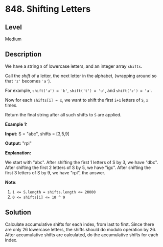 # 848. Shifting Letters
## Level
Medium

## Description
We have a string `S` of lowercase letters, and an integer array `shifts`.

Call the *shift* of a letter, the next letter in the alphabet, (wrapping around so that `'z'` becomes `'a'`). 

For example, `shift('a') = 'b'`, `shift('t') = 'u'`, and `shift('z') = 'a'`.

Now for each `shifts[i] = x`, we want to shift the first `i+1` letters of `S`, `x` times.

Return the final string after all such shifts to `S` are applied.

**Example 1:**

**Input:** S = "abc", shifts = [3,5,9]

**Output:** "rpl"

**Explanation:** 

We start with "abc".
After shifting the first 1 letters of S by 3, we have "dbc".
After shifting the first 2 letters of S by 5, we have "igc".
After shifting the first 3 letters of S by 9, we have "rpl", the answer.

**Note:**

1. `1 <= S.length = shifts.length <= 20000`
2. `0 <= shifts[i] <= 10 ^ 9`

## Solution
Calculate accumulative shifts for each index, from last to first. Since there are only 26 lowercase letters, the shifts should do modulo operation by 26.
After accumulative shifts are calculated, do the accumulative shifts for each index.
